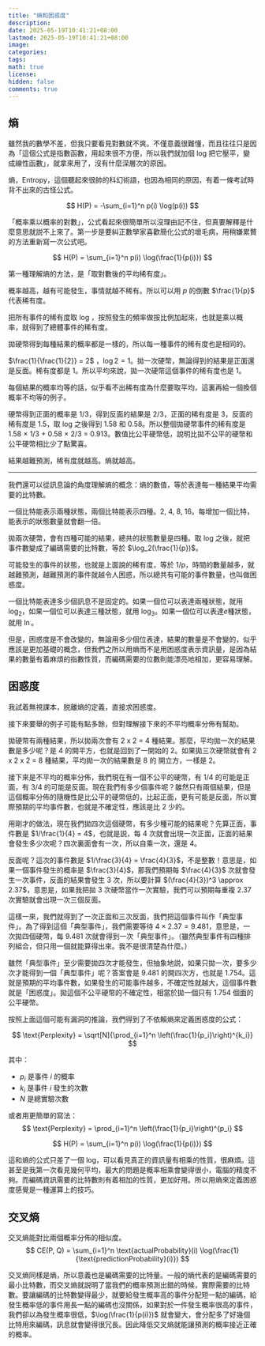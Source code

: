 ```yaml
---
title: "熵和困惑度"
description: 
date: 2025-05-19T10:41:21+08:00
lastmod: 2025-05-19T10:41:21+08:00
image: 
categories: 
tags: 
math: true
license: 
hidden: false
comments: true
---
```


## 熵
雖然我的數學不差，但我只要看見對數就不爽。不僅意義很難懂，而且往往只是因為「這個公式是指數函數，用起來很不方便，所以我們就加個 log 把它壓平，變成線性函數」，就拿來用了，沒有什麼深層次的原因。

熵，Entropy，這個聽起來很帥的科幻術語，也因為相同的原因，有着一條考試時背不出來的古怪公式。

$$
H(P) = -\sum_{i=1}^n p(i) \log(p(i))
$$

「概率乘以概率的對數」，公式看起來很簡單所以沒理由記不住，但真要解釋是什麼意思就説不上來了。第一步是要糾正數學家喜歡簡化公式的壞毛病，用稍嫌累贅的方法重新寫一次公式吧。

$$
H(P) = \sum_{i=1}^n p(i) \log(\frac{1}{p(i)})
$$

第一種理解熵的方法，是「取對數後的平均稀有度」。

概率越高，越有可能發生，事情就越不稀有。所以可以用 $p$ 的倒數 $\frac{1}{p}$ 代表稀有度。

把所有事件的稀有度取 log ，按照發生的頻率做按比例加起來，也就是乘以概率，就得到了總體事件的稀有度。

拋硬幣得到每種結果的概率都是一樣的，所以每一種事件的稀有度也是相同的。

$\frac{1}{\frac{1}{2}} = 2$ ，$\log 2 = 1$。拋一次硬幣，無論得到的結果是正面還是反面。稀有度都是 1。所以平均來說，拋一次硬幣這個事件的稀有度也是 1。

每個結果的概率均等的話，似乎看不出稀有度為什麼要取平均，這裏再給一個換個概率不均等的例子。

硬幣得到正面的概率是 1/3，得到反面的結果是 2/3，正面的稀有度是 3，反面的稀有度是 1.5，取 log 之後得到 1.58 和 0.58。所以整個拋硬幣事件的稀有度是 1.58 × 1/3 + 0.58 × 2/3 = 0.913。數值比公平硬幣低，說明比拋不公平的硬幣和公平硬幣相比少了點驚喜。

結果越難預測，稀有度就越高。熵就越高。

***

我們還可以從訊息論的角度理解熵的概念：熵的數值，等於表達每一種結果平均需要的比特數。

一個比特能表示兩種狀態，兩個比特能表示四種。2, 4, 8, 16。每增加一個比特，能表示的狀態數量就會翻一倍。

拋兩次硬幣，會有四種可能的結果，總共的狀態數量是四種。取 log 之後，就把事件數變成了編碼需要的比特數，等於 $\log_2(\frac{1}{p})$。

可能發生的事件的狀態，也就是上面說的稀有度，等於 1/p，時間的數量越多，就越難預測，越難預測的事件就越令人困惑，所以總共有可能的事件數量，也叫做困惑度。

一個比特能表達多少個訊息不是固定的。如果一個位可以表達兩種狀態，就用 $\log_2$，如果一個位可以表達三種狀態，就用 $\log_3$。如果一個位可以表達$e$種狀態，就用 $\ln$。

但是，困惑度是不會改變的，無論用多少個位表達，結果的數量是不會變的，似乎應該是更加基礎的概念，但我們之所以用熵而不是用困惑度表示資訊量，是因為結果的數量有着麻煩的指數性質，而編碼需要的位數則能漂亮地相加，更容易理解。

## 困惑度

我試着無視課本，脱離熵的定義，直接求困惑度。

接下來要舉的例子可能有點多餘，但對理解接下來的不平均概率分佈有幫助。

拋硬幣有兩種結果，所以拋兩次會有 2 x 2 = 4 種結果。那麼，平均拋一次的結果數是多少呢？是 4 的開平方，也就是回到了一開始的 2。如果拋三次硬幣就會有 2 x 2 x 2 = 8 種結果，平均拋一次的結果數是 8 的 開立方，一樣是 2。

接下來是不平均的概率分佈，我們現在有一個不公平的硬幣，有 1/4 的可能是正面，有 3/4 的可能是反面。現在我們有多少個事件呢？雖然只有兩個結果，但是這個概率分佈的隨機性是比公平的硬幣低的，比起正面，更有可能是反面，所以實際預期的平均事件數，也就是不確定性，應該是比 2 少的。

用剛才的做法，現在我們拋四次這個硬幣，有多少種可能的結果呢？先算正面，事件數是 $1/\frac{1}{4} = 4$，也就是説，每 4 次就會出現一次正面，正面的結果會發生多少次呢？四次裏面會有一次，所以自乘一次，還是 $4$。

反面呢？這次的事件數是 $1/\frac{3}{4} = \frac{4}{3}$，不是整數！意思是，如果一個事件發生的概率是 $\frac{3}{4}$，那我們預期每 $\frac{4}{3}$ 次就會發生一次事件，反面的結果會發生 3 次，所以要計算 $(\frac{4}{3})^3 \approx 2.37$，意思是，如果我把拋 3 次硬幣當作一次實驗，我們可以預期每重複 2.37 次實驗就會出現一次三個反面。

這樣一來，我們就得到了一次正面和三次反面，我們把這個事件叫作「典型事件」。為了得到這個「典型事件」，我們需要等待 $4 \times 2.37 = 9.481$，意思是，一次拋四個硬幣，每 9.481 次就會得到一次「典型事件」。（雖然典型事件有四種排列組合，但只用一個就能算得出來。我不是很清楚為什麼。）

雖然「典型事件」至少需要拋四次才能發生，但抽象地説，如果只拋一次，要多少次才能得到一個「典型事件」呢？答案會是 9.481 的開四次方，也就是 1.754。這就是預期的平均事件數，如果發生的可能事件越多，不確定性就越大，這個事件數就是「困惑度」。拋這個不公平硬幣的不確定性，相當於拋一個只有 1.754 個面的公平硬幣。

按照上面這個可能有漏洞的推論，我們得到了不依賴熵來定義困惑度的公式：

$$
\text{Perplexity} = \sqrt[N]{\prod_{i=1}^n \left(\frac{1}{p_i}\right)^{k_i}}
$$

其中：
- $p_i$ 是事件 $i$ 的概率
- $k_i$ 是事件 $i$ 發生的次數
- $N$ 是總實驗次數

或者用更簡單的寫法：
$$
\text{Perplexity} = \prod_{i=1}^n \left(\frac{1}{p_i}\right)^{p_i}
$$

$$
H(P) = \sum_{i=1}^n p(i) \log(\frac{1}{p(i)})
$$

這和熵的公式只差了一個 log，可以看見真正的資訊量有相乘的性質，很麻煩。這甚至是我第一次看見幾何平均，最大的問題是概率相乘會變得很小，電腦的精度不夠。而編碼資訊需要的比特數則有着相加的性質，更加好用。所以用熵來定義困惑度感覺是一種運算上的技巧。

## 交叉熵
交叉熵能對比兩個概率分佈的相似度。
$$
CE(P, Q) = \sum_{i=1}^n \text{actualProbability}(i) \log(\frac{1}{\text{predictionProbability}(i)})
$$

交叉熵同樣是熵，所以意義也是編碼需要的比特量。一般的熵代表的是編碼需要的最小比特數，而交叉熵就説明了當我們的概率預測出錯的時候，實際需要的比特數。要讓編碼的比特數變得最少，就要給發生概率高的事件分配短一點的編碼，給發生概率低的事件用長一點的編碼也沒關係，如果對於一件發生概率很高的事件，我們卻以為發生概率很低，$\log(\frac{1}{p(i)})$ 就會變大，會分配多了好幾個比特用來編碼，訊息就會變得很冗長。因此降低交叉熵就能讓預測的概率接近正確的概率。

